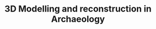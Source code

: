 ---
title: 3D Modelling and reconstruction in Archaeology
lehrende: Hageneuer, Sebastian 
einrichtung: Universität zu Köln
stadt: Köln
studiengang: Archäologie und Archäoinformatik SM, AM oder EM und Digital and Computational Archaeology
lv-typ: UE
link: https://klips2.uni-koeln.de/co/pl/ui/$ctx;design=pl;header=max;lang=DE/wbLv.wbShowLVDetail?pStpSpNr=460089
zielgruppe:
  - MA
  - PhD

inhalte:
  - 3D-Modellierung
  - Spatial Analysis
  - Visualisierung
  - Zeichnen
  - GIS
  - CAD
  - Digitale Dokumentation
  - 3D
---